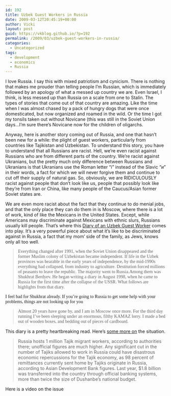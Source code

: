 ```yaml
---
id: 192
title: Uzbek Guest Workers in Russia
date: 2009-03-12T20:45:19+00:00
author: Vicki
layout: post
guid: https://vkblog.github.io/?p=192
permalink: /2009/03/uzbek-guest-workers-in-russia/
categories:
  - Uncategorized
tags:
  - development
  - economics
  - Russia
---
```

I love Russia. I say this with mixed patriotism and cynicism. There is nothing that makes me prouder than telling people I&#8217;m Russian, which is immediately followed by an apology of what a messed up country we are. Even Israel, I think, is less messed up than Russia on a scale from one to Stalin. The types of stories that come out of that country are amazing. Like the time when I was almost chased by a pack of hungry dogs that were once domesticated, but now organized and roamed in the wild. Or the time I got my tonsils taken out without Novicane (this was still in the Soviet Union days&#8230;I&#8217;m sure there&#8217;s Novicane now for the children of oligarchs.

Anyway, here is another story coming out of Russia, and one that hasn&#8217;t been new for a while: the plight of guest workers, particularly from countries like Tajikistan and Uzbekistan. To understand this story, you have to understand that all Russians are racist. Hell, we&#8217;re even racist against Russians who are from different parts of the country. We&#8217;re racist against Ukranians, but the pretty much only difference between Russians and Ukranians is that Ukranians use the Roman letter &#8220;i&#8221; instead of the Slavic &#8220;и&#8221; in their words, a fact for which we will never forgive them and continue to cut off their supply of natural gas. So, obviously, we are RIDICULOUSLY racist against people that don&#8217;t look like us, people that possibly look like they&#8217;re from Iran or China, like many people of the Caucus/Asian former Soviet states are.

We are even more racist about the fact that they continue to do menial jobs, and that the only place they can do them in is Moscow, where there is a lot of work, kind of like the Mexicans in the United States. Except, while Americans may discriminate against Mexicans with ethnic slurs, Russians usually kill people. That&#8217;s where this [Diary of an Uzbek Guest Worker](http://www.opendemocracy.net/article/email/diary-of-an-uzbek-gastarbeiter) comes into play. It&#8217;s a very powerful piece about what it&#8217;s like to be discriminated against in Russia, a fact that my mom&#8217; side of the family, as Jews, knows only all too well.

> <span style="font-family: 'Times New Roman';">Everything changed after 1991, when the Soviet Union disappeared and the former Muslim colony of Uzbekistan became independent. If life in the Uzbek provinces was bearable in the early years of independence, by the mid-1990s everything had collapsed, from industry to agriculture. Destitution forced millions of peasants to leave the republic. The majority went to Russia.Among them was Shukhrat Berdyev. He began writing a diary in August 1998, when he came to Russia for the first time after the collapse of the USSR. What follows are highlights from that diary.</span>

<span style="font-family: 'Times New Roman';">I feel bad for Shukhrat already. If you&#8217;re going to Russia to get some help with your problems, things are not looking up for you </span>

> <p style="text-align: left;">
>   <span style="font-family: 'Times New Roman';">Almost 20 years have gone by, and I am in Moscow once more. For the third day running I’ve been sleeping under an enormous, filthy KAMAZ lorry. I made a bed out of wooden boxes, and bedding out of pieces of cardboard. </span>
> </p>

This diary is a pretty heartbreaking read. Here&#8217;s [some more on](http://www.eurasianet.org/departments/insightb/articles/eav121608.shtml) the situation.

> Russia hosts 1 million Tajik migrant workers, according to authorities there; unofficial figures are much higher. Any significant cut in the number of Tajiks allowed to work in Russia could have disastrous economic repercussions for the Tajik economy, as 98 percent of remittances currently sent home by Tajiks originate in Russia, according to Asian Development Bank figures. Last year, $1.8 billion was transferred into the country through official banking systems, more than twice the size of Dushanbe’s national budget.

<p style="text-align: left;">
  Here is a video on the issue
</p>